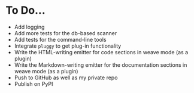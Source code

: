 # To Do...

* Add logging
* Add more tests for the db-based scanner
* Add tests for the command-line tools
* Integrate `pluggy` to get plug-in functionality
* Write the HTML-writing emitter for code sections in weave mode (as a plugin)
* Write the Markdown-writing emitter for the documentation sections in weave mode (as a plugin)
* Push to GitHub as well as my private repo
* Publish on PyPI
